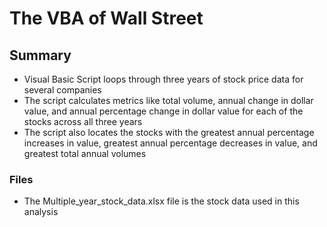 # The VBA of Wall Street
## Summary
* Visual Basic Script loops through three years of stock price data for several companies
* The script calculates metrics like total volume, annual change in dollar value, and annual percentage change in dollar value for each of the stocks across all three years
* The script also locates the stocks with the greatest annual percentage increases in value, greatest annual percentage decreases in value, and greatest total annual volumes
### Files
* The Multiple_year_stock_data.xlsx file is the stock data used in this analysis
